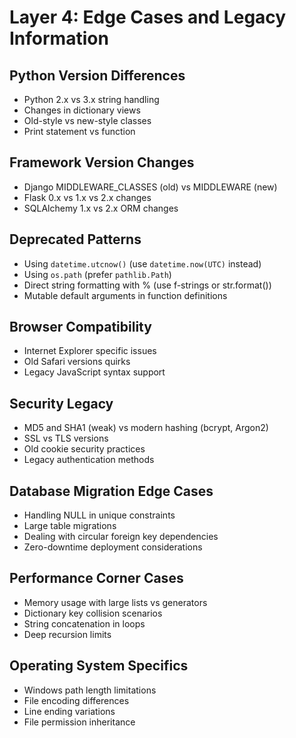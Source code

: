 # Layer 4: Edge Cases and Legacy Information

## Python Version Differences
- Python 2.x vs 3.x string handling
- Changes in dictionary views
- Old-style vs new-style classes
- Print statement vs function

## Framework Version Changes
- Django MIDDLEWARE_CLASSES (old) vs MIDDLEWARE (new)
- Flask 0.x vs 1.x vs 2.x changes
- SQLAlchemy 1.x vs 2.x ORM changes

## Deprecated Patterns
- Using `datetime.utcnow()` (use `datetime.now(UTC)` instead)
- Using `os.path` (prefer `pathlib.Path`)
- Direct string formatting with % (use f-strings or str.format())
- Mutable default arguments in function definitions

## Browser Compatibility
- Internet Explorer specific issues
- Old Safari versions quirks
- Legacy JavaScript syntax support

## Security Legacy
- MD5 and SHA1 (weak) vs modern hashing (bcrypt, Argon2)
- SSL vs TLS versions
- Old cookie security practices
- Legacy authentication methods

## Database Migration Edge Cases
- Handling NULL in unique constraints
- Large table migrations
- Dealing with circular foreign key dependencies
- Zero-downtime deployment considerations

## Performance Corner Cases
- Memory usage with large lists vs generators
- Dictionary key collision scenarios
- String concatenation in loops
- Deep recursion limits

## Operating System Specifics
- Windows path length limitations
- File encoding differences
- Line ending variations
- File permission inheritance
